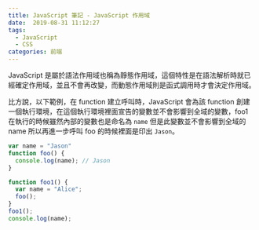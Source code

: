 ```yaml
---
title: JavaScript 筆記 - JavaScript 作用域
date:  2019-08-31 11:12:27
tags: 
  - JavaScript
  - CSS
categories: 前端
---
```


JavaScript 是屬於語法作用域也稱為靜態作用域，這個特性是在語法解析時就已經確定作用域，並且不會再改變，而動態作用域則是函式調用時才會決定作用域。

比方說，以下範例，在 function 建立呼叫時，JavaScript 會為該 function 創建一個執行環境，在這個執行環境裡面宣告的變數並不會影響到全域的變數，foo1 在執行的時候雖然內部的變數也是命名為 `name` 但是此變數並不會影響到全域的 name 所以再進一步呼叫 foo 的時候裡面是印出 `Jason`。

``` JavaScript
var name = "Jason"
function foo() {
  console.log(name); // Jason
}

function foo1() {
  var name = "Alice";
  foo();
}
foo1();
console.log(name);
```


